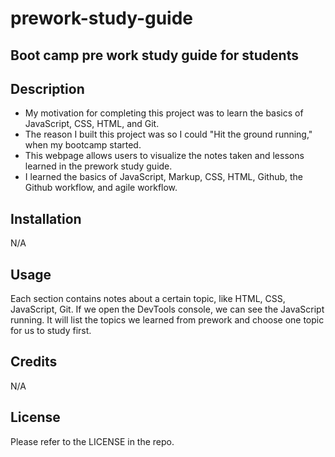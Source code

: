 # prework-study-guide
## Boot camp pre work study guide for students

## Description

- My motivation for completing this project was to learn the basics of JavaScript, CSS, HTML, and Git. 
- The reason I built this project was so I could "Hit the ground running," when my bootcamp started. 
- This webpage allows users to visualize the notes taken and lessons learned in the prework study guide.
- I learned the basics of JavaScript, Markup, CSS, HTML, Github, the Github workflow, and agile workflow. 

## Installation

N/A

## Usage

Each section contains notes about a certain topic, like HTML, CSS, JavaScript, Git. If we open the DevTools console, we can see the JavaScript running. It will list the topics we learned from prework and choose one topic for us to study first.

## Credits

N/A

## License

Please refer to the LICENSE in the repo.



